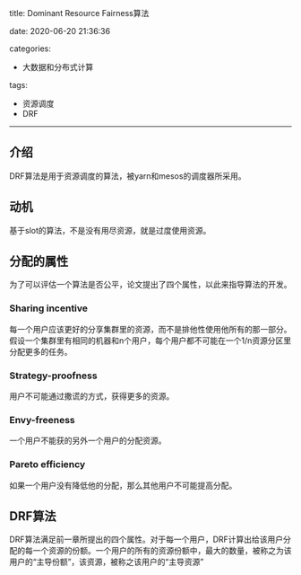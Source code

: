 title: Dominant Resource Fairness算法

date: 2020-06-20 21:36:36

categories:
- 大数据和分布式计算

tags:
- 资源调度
- DRF

---

## 介绍

DRF算法是用于资源调度的算法，被yarn和mesos的调度器所采用。

## 动机

基于slot的算法，不是没有用尽资源，就是过度使用资源。

## 分配的属性

为了可以评估一个算法是否公平，论文提出了四个属性，以此来指导算法的开发。

### Sharing incentive

每一个用户应该更好的分享集群里的资源，而不是排他性使用他所有的那一部分。假设一个集群里有相同的机器和n个用户，每个用户都不可能在一个1/n资源分区里分配更多的任务。

### Strategy-proofness

用户不可能通过撒谎的方式，获得更多的资源。

### Envy-freeness

一个用户不能获的另外一个用户的分配资源。

### Pareto efficiency

如果一个用户没有降低他的分配，那么其他用户不可能提高分配。

## DRF算法

DRF算法满足前一章所提出的四个属性。对于每一个用户，DRF计算出给该用户分配的每一个资源的份额。一个用户的所有的资源份额中，最大的数量，被称之为该用户的“主导份额”，该资源，被称之该用户的“主导资源”
